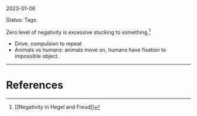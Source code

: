 2023-01-06

Status: 
Tags: 

Zero level of negativity is excessive stucking to something.[^1]
- Drive, compulsion to repeat
- Animals vs humans: animals move on, humans have fixation to impossible object.



---
# References

[^1]: [[Negativity in Hegel and Freud]]